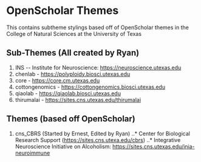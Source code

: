 # OpenScholar Themes
This contains subtheme stylings based off of OpenScholar themes in the College of Natural Sciences at the University of Texas

## Sub-Themes (All created by Ryan)
1. INS -- Institute for Neuroscience: https://neuroscience.utexas.edu
2. chenlab - https://polyploidy.biosci.utexas.edu
3. core - https://core.cm.utexas.edu
4. cottongenomics - https://cottongenomics.biosci.utexas.edu
5. qiaolab - https://qiaolab.biosci.utexas.edu
6. thirumalai - https://sites.cns.utexas.edu/thirumalai

## Themes (based off OpenScholar)
1. cns_CBRS (Started by Ernest, Edited by Ryan)
..* Center for Biological Research Support (https://sites.cns.utexa.edu/cbrs)
..* Integrative Neuroscience Initiative on Alcoholism: https://sites.cns.utexas.edu/inia-neuroimmune

